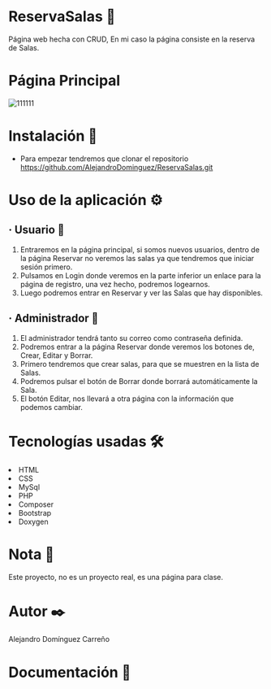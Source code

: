 # ReservaSalas 🚀

Página web hecha con CRUD, En mi caso la página consiste en la reserva de Salas.

# Página Principal
![111111](https://user-images.githubusercontent.com/77676250/216215125-ca69d861-7ab6-46df-b709-e7ef7d755b45.png) 

# Instalación 🔧

- Para empezar tendremos que clonar el repositorio https://github.com/AlejandroDominguez/ReservaSalas.git


# Uso de la aplicación ⚙️
## · Usuario 📌
1. Entraremos en la página principal, si somos nuevos usuarios, dentro de la página Reservar no veremos las salas ya que tendremos que iniciar sesión primero.
2. Pulsamos en Login donde veremos en la parte inferior un enlace para la página de registro, una vez hecho, podremos logearnos.
3. Luego podremos entrar en Reservar y ver las Salas que hay disponibles.

## · Administrador 📌
1. El administrador tendrá tanto su correo como contraseña definida.
2. Podremos entrar a la página Reservar donde veremos los botones de, Crear, Editar y Borrar.
3. Primero tendremos que crear salas, para que se muestren en la lista de Salas.
4. Podremos pulsar el botón de Borrar donde borrará automáticamente la Sala.
5. El botón Editar, nos llevará a otra página con la información que podemos cambiar.

# Tecnologías usadas 🛠️

<li>HTML</li>
<li>CSS</li>
<li>MySql</li>
<li>PHP</li>
<li>Composer</li>
<li>Bootstrap</li>
<li>Doxygen</li>

# Nota 📄
Este proyecto, no es un proyecto real, es una página para clase.

# Autor ✒️
Alejandro Domínguez Carreño

# Documentación 📖
